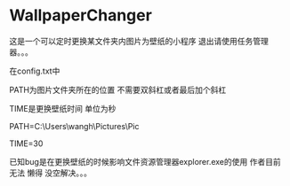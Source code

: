 # WallpaperChanger
这是一个可以定时更换某文件夹内图片为壁纸的小程序
退出请使用任务管理器。。。

在config.txt中

PATH为图片文件夹所在的位置 不需要双斜杠或者最后加个斜杠

TIME是更换壁纸时间 单位为秒

PATH=C:\Users\wangh\Pictures\Pic

TIME=30

已知bug是在更换壁纸的时候影响文件资源管理器explorer.exe的使用
作者目前 无法 懒得 没空解决。。。
